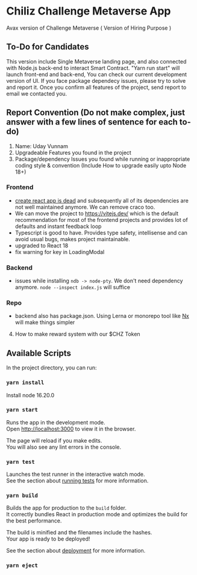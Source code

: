 # Chiliz Challenge Metaverse App

Avax version of Challenge Metaverse ( Version of Hiring Purpose )

## To-Do for Candidates

This version include Single Metaverse landing page, and also connected with Node.js back-end to interact Smart Contract.
"Yarn run start" will launch front-end and back-end, You can check our current development version of UI.
If you face package dependecy issues, please try to solve and report it.
Once you confirm all features of the project, send report to email we contacted you.

## Report Convention (Do not make complex, just answer with a few lines of sentence for each to-do)

1. Name: Uday Vunnam
2. Upgradeable Features you found in the project
3. Package/dependency Issues you found while running or inappropriate coding style & convention (Include How to upgrade easily upto Node 18+)

### Frontend

- [create react app is dead](https://github.com/reactjs/react.dev/pull/5487) and subsequently all of its dependencies are not well maintained anymore. We can remove craco too.
- We can move the project to https://vitejs.dev/ which is the default recommendation for most of the frontend projects and provides lot of defaults and instant feedback loop
- Typescript is good to have. Provides type safety, intellisense and can avoid usual bugs, makes project maintainable.
- upgraded to React 18
- fix warning for key in LoadingModal

### Backend

- issues while installing `ndb -> node-pty`. We don't need dependency anymore. `node --inspect index.js` will suffice

### Repo

- backend also has package.json. Using Lerna or monorepo tool like [Nx](https://nx.dev/) will make things simpler

4. How to make reward system with our $CHZ Token

## Available Scripts

In the project directory, you can run:

### `yarn install`

Install node 16.20.0

### `yarn start`

Runs the app in the development mode.\
Open [http://localhost:3000](http://localhost:3000) to view it in the browser.

The page will reload if you make edits.\
You will also see any lint errors in the console.

### `yarn test`

Launches the test runner in the interactive watch mode.\
See the section about [running tests](https://facebook.github.io/create-react-app/docs/running-tests) for more information.

### `yarn build`

Builds the app for production to the `build` folder.\
It correctly bundles React in production mode and optimizes the build for the best performance.

The build is minified and the filenames include the hashes.\
Your app is ready to be deployed!

See the section about [deployment](https://facebook.github.io/create-react-app/docs/deployment) for more information.

### `yarn eject`
